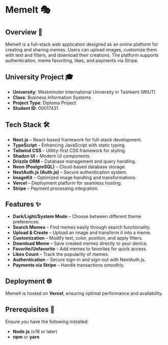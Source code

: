# MemeIt 🎭

## Overview 👀

MemeIt is a full-stack web application designed as an online platform for creating and sharing memes. Users can upload images, customize them with text and filters, and download their creations. The platform supports authentication, meme favoriting, likes, and payments via Stripe.

## University Project 🎓

- **University**: Westminster International University in Tashkent (WIUT)
- **Class**: Business Information Systems
- **Project Type**: Diploma Project
- **Student ID**: 00017431

## Tech Stack 🛠️

- **Next.js** – React-based framework for full-stack development.
- **TypeScript** – Enhancing JavaScript with static typing.
- **Tailwind CSS** – Utility-first CSS framework for styling.
- **Shadcn UI** – Modern UI components.
- **Drizzle ORM** – Database management and query handling.
- **Neon (PostgreSQL)** – Cloud-based database storage.
- **NextAuth.js (Auth.js)** – Secure authentication system.
- **ImageKit** – Optimized image handling and transformations.
- **Vercel** – Deployment platform for seamless hosting.
- **Stripe** – Payment processing integration.

## Features ✨

- **Dark/Light/System Mode** – Choose between different theme preferences.
- **Search Memes** – Find memes easily through search functionality.
- **Upload & Create** – Upload an image and transform it into a meme.
- **Customization** – Modify text, color, position, and apply filters.
- **Download Meme** – Save created memes directly to your device.
- **Favorite/Unfavorite** – Add memes to favorites for quick access.
- **Likes Count** – Track the popularity of memes.
- **Authentication** – Secure sign-in and sign-out with NextAuth.js.
- **Payments via Stripe** – Handle transactions smoothly.

## Deployment 🌐

MemeIt is hosted on **Vercel**, ensuring optimal performance and availability.

## Prerequisites 🚦

Ensure you have the following installed:

- **Node.js** (v18 or later)
- **npm** or **yarn**
